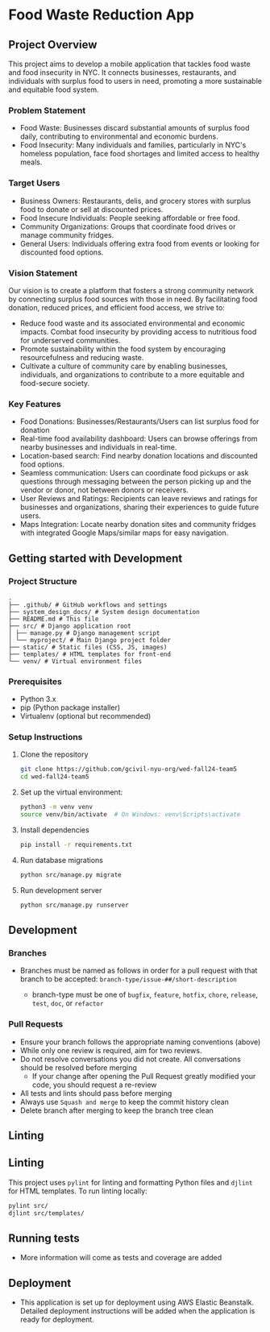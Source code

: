 # Food Waste Reduction App

## Project Overview

This project aims to develop a mobile application that tackles food waste and food insecurity in NYC. It connects businesses, restaurants, and individuals with surplus food to users in need, promoting a more sustainable and equitable food system.

### Problem Statement

- Food Waste: Businesses discard substantial amounts of surplus food daily, contributing to environmental and economic burdens.
- Food Insecurity: Many individuals and families, particularly in NYC's homeless population, face food shortages and limited access to healthy meals.

### Target Users

- Business Owners: Restaurants, delis, and grocery stores with surplus food to donate or sell at discounted prices.
- Food Insecure Individuals: People seeking affordable or free food.
- Community Organizations: Groups that coordinate food drives or manage community fridges.
- General Users: Individuals offering extra food from events or looking for discounted food options.

### Vision Statement

Our vision is to create a platform that fosters a strong community network by connecting surplus food sources with those in need. By facilitating food donation, reduced prices, and efficient food access, we strive to:

- Reduce food waste and its associated environmental and economic impacts.
  Combat food insecurity by providing access to nutritious food for underserved communities.
- Promote sustainability within the food system by encouraging resourcefulness and reducing waste.
- Cultivate a culture of community care by enabling businesses, individuals, and organizations to contribute to a more equitable and food-secure society.

### Key Features

- Food Donations: Businesses/Restaurants/Users can list surplus food for donation
- Real-time food availability dashboard: Users can browse offerings from nearby businesses and individuals in real-time.
- Location-based search: Find nearby donation locations and discounted food options.
- Seamless communication: Users can coordinate food pickups or ask questions through messaging between the person picking up and the vendor or donor, not between donors or receivers.
- User Reviews and Ratings: Recipients can leave reviews and ratings for businesses and organizations, sharing their experiences to guide future users.
- Maps Integration: Locate nearby donation sites and community fridges with integrated Google Maps/similar maps for easy navigation.

## Getting started with Development

### Project Structure

```
.
├── .github/ # GitHub workflows and settings
├── system_design_docs/ # System design documentation
├── README.md # This file
├── src/ # Django application root
│ ├── manage.py # Django management script
│ └── myproject/ # Main Django project folder
├── static/ # Static files (CSS, JS, images)
├── templates/ # HTML templates for front-end
└── venv/ # Virtual environment files
```

### Prerequisites

- Python 3.x
- pip (Python package installer)
- Virtualenv (optional but recommended)

### Setup Instructions

1. Clone the repository

   ```bash
   git clone https://github.com/gcivil-nyu-org/wed-fall24-team5
   cd wed-fall24-team5
   ```

2. Set up the virtual environment:

   ```bash
   python3 -m venv venv
   source venv/bin/activate  # On Windows: venv\Scripts\activate
   ```

3. Install dependencies

   ```bash
   pip install -r requirements.txt
   ```

4. Run database migrations

   ```bash
   python src/manage.py migrate
   ```

5. Run development server

   ```bash
   python src/manage.py runserver
   ```

## Development

### Branches

- Branches must be named as follows in order for a pull request with that branch to be accepted: `branch-type/issue-##/short-description`

  - branch-type must be one of `bugfix`, `feature`, `hotfix`, `chore`, `release`, `test`, `doc`, or `refactor`

### Pull Requests

- Ensure your branch follows the appropriate naming conventions (above)
- While only one review is required, aim for two reviews.
- Do not resolve conversations you did not create. All conversations should be resolved before merging
  - If your change after opening the Pull Request greatly modified your code, you should request a re-review
- All tests and lints should pass before merging
- Always use `Squash and merge` to keep the commit history clean
- Delete branch after merging to keep the branch tree clean

## Linting

## Linting

This project uses `pylint` for linting and formatting Python files and `djlint` for HTML templates. To run linting locally:

```bash
pylint src/
djlint src/templates/
```

## Running tests

- More information will come as tests and coverage are added

## Deployment

- This application is set up for deployment using AWS Elastic Beanstalk. Detailed deployment instructions will be added when the application is ready for deployment.

